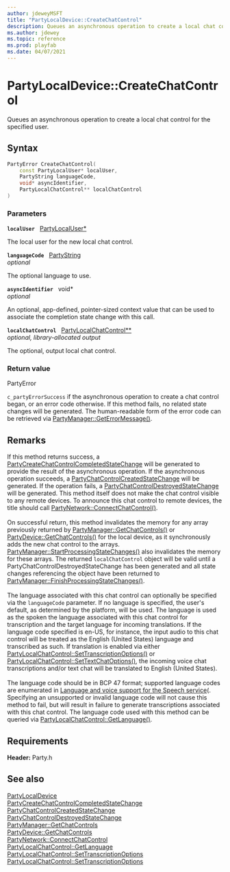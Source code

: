 ```yaml
---
author: jdeweyMSFT
title: "PartyLocalDevice::CreateChatControl"
description: Queues an asynchronous operation to create a local chat control for the specified user.
ms.author: jdewey
ms.topic: reference
ms.prod: playfab
ms.date: 04/07/2021
---
```


# PartyLocalDevice::CreateChatControl  

Queues an asynchronous operation to create a local chat control for the specified user.  

## Syntax  
  
```cpp
PartyError CreateChatControl(  
    const PartyLocalUser* localUser,  
    PartyString languageCode,  
    void* asyncIdentifier,  
    PartyLocalChatControl** localChatControl  
)  
```  
  
### Parameters  
  
**`localUser`** &nbsp; [PartyLocalUser*](../../PartyLocalUser/partylocaluser.md)  
  
The local user for the new local chat control.  
  
**`languageCode`** &nbsp; [PartyString](../../../typedefs.md)  
*optional*  
  
The optional language to use.  
  
**`asyncIdentifier`** &nbsp; void*  
*optional*  
  
An optional, app-defined, pointer-sized context value that can be used to associate the completion state change with this call.  
  
**`localChatControl`** &nbsp; [PartyLocalChatControl**](../../PartyLocalChatControl/partylocalchatcontrol.md)  
*optional, library-allocated output*  

The optional, output local chat control.
### Return value

PartyError

```c_partyErrorSuccess``` if the asynchronous operation to create a chat control began, or an error code otherwise. If this method fails, no related state changes will be generated. The human-readable form of the error code can be retrieved via [PartyManager::GetErrorMessage()](../../PartyManager/methods/partymanager_geterrormessage.md).
  
## Remarks  
  
If this method returns success, a [PartyCreateChatControlCompletedStateChange](../../../structs/partycreatechatcontrolcompletedstatechange.md) will be generated to provide the result of the asynchronous operation. If the asynchronous operation succeeds, a [PartyChatControlCreatedStateChange](../../../structs/partychatcontrolcreatedstatechange.md) will be generated. If the operation fails, a [PartyChatControlDestroyedStateChange](../../../structs/partychatcontroldestroyedstatechange.md) will be generated. This method itself does not make the chat control visible to any remote devices. To announce this chat control to remote devices, the title should call [PartyNetwork::ConnectChatControl()](../../PartyNetwork/methods/partynetwork_connectchatcontrol.md). <br /><br /> On successful return, this method invalidates the memory for any array previously returned by [PartyManager::GetChatControls()](../../PartyManager/methods/partymanager_getchatcontrols.md) or [PartyDevice::GetChatControls()](../../PartyDevice/methods/partydevice_getchatcontrols.md) for the local device, as it synchronously adds the new chat control to the arrays. [PartyManager::StartProcessingStateChanges()](../../PartyManager/methods/partymanager_startprocessingstatechanges.md) also invalidates the memory for these arrays. The returned `localChatControl` object will be valid until a PartyChatControlDestroyedStateChange has been generated and all state changes referencing the object have been returned to [PartyManager::FinishProcessingStateChanges()](../../PartyManager/methods/partymanager_finishprocessingstatechanges.md).   <br /><br /> The language associated with this chat control can optionally be specified via the `languageCode` parameter. If no language is specified, the user's default, as determined by the platform, will be used. The language is used as the spoken the language associated with this chat control for transcription and the target language for incoming translations. If the language code specified is en-US, for instance, the input audio to this chat control will be treated as the English (United States) language and transcribed as such. If translation is enabled via either [PartyLocalChatControl::SetTranscriptionOptions()](../../PartyLocalChatControl/methods/partylocalchatcontrol_settranscriptionoptions.md) or [PartyLocalChatControl::SetTextChatOptions()](../../PartyLocalChatControl/methods/partylocalchatcontrol_settextchatoptions.md), the incoming voice chat transcriptions and/or text chat will be translated to English (United States).   <br /><br /> The language code should be in BCP 47 format; supported language codes are enumerated in [Language and voice support for the Speech service](/azure/cognitive-services/speech-service/language-support)(. Specifying an unsupported or invalid language code will not cause this method to fail, but will result in failure to generate transcriptions associated with this chat control. The language code used with this method can be queried via [PartyLocalChatControl::GetLanguage()](../../PartyLocalChatControl/methods/partylocalchatcontrol_getlanguage.md).
  
## Requirements  
  
**Header:** Party.h
  
## See also

[PartyLocalDevice](../partylocaldevice.md)  
[PartyCreateChatControlCompletedStateChange](../../../structs/partycreatechatcontrolcompletedstatechange.md)  
[PartyChatControlCreatedStateChange](../../../structs/partychatcontrolcreatedstatechange.md)  
[PartyChatControlDestroyedStateChange](../../../structs/partychatcontroldestroyedstatechange.md)  
[PartyManager::GetChatControls](../../PartyManager/methods/partymanager_getchatcontrols.md)  
[PartyDevice::GetChatControls](../../PartyDevice/methods/partydevice_getchatcontrols.md)  
[PartyNetwork::ConnectChatControl](../../PartyNetwork/methods/partynetwork_connectchatcontrol.md)  
[PartyLocalChatControl::GetLanguage](../../PartyLocalChatControl/methods/partylocalchatcontrol_getlanguage.md)  
[PartyLocalChatControl::SetTranscriptionOptions](../../PartyLocalChatControl/methods/partylocalchatcontrol_settranscriptionoptions.md)  
[PartyLocalChatControl::SetTranscriptionOptions](../../PartyLocalChatControl/methods/partylocalchatcontrol_settranscriptionoptions.md)
